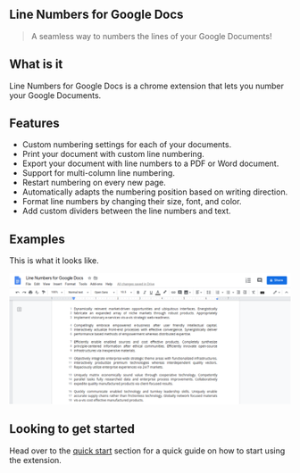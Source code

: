 ## Line Numbers for Google Docs

> A seamless way to numbers the lines of your Google Documents!

## What is it

Line Numbers for Google Docs is a chrome extension that lets you number your Google Documents.

## Features

- Custom numbering settings for each of your documents.
- Print your document with custom line numbering.
- Export your document with line numbers to a PDF or Word document.
- Support for multi-column line numbering.
- Restart numbering on every new page.
- Automatically adapts the numbering position based on writing direction.
- Format line numbers by changing their size, font, and color.
- Add custom dividers between the line numbers and text.

## Examples

This is what it looks like.

![Line Numbers for Google Docs Screenshot](_media/example-screenshot1.png)

## Looking to get started

Head over to the [quick start](quickstart.md) section for a quick guide on how to start using the extension.
